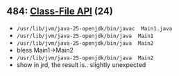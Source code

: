 ## 484: [Class-File API](https://openjdk.org/jeps/484) (24)

 * `/usr/lib/jvm/java-25-openjdk/bin/javac  Main1.java `
 * `/usr/lib/jvm/java-25-openjdk/bin/java  Main1 `
 * `/usr/lib/jvm/java-25-openjdk/bin/java  Main2 `
 * bless Main1->Main2
 * `/usr/lib/jvm/java-25-openjdk/bin/java  Main2 `
 * show in jrd, the result is.. slightly unexpected



